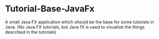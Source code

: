 # Tutorial-Base-JavaFx
A small Java FX application which should be the base for some tutorials in Java. (No Java FX tutorials, but Java fX is used to visualize the things described in the tutorials)
